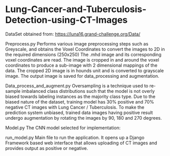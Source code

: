 # Lung-Cancer-and-Tuberculosis-Detection-using-CT-Images

DataSet obtained from: https://luna16.grand-challenge.org/Data/

Preprocess.py
Performs various image preprocessing steps such as Greyscale, and obtains the Voxel Coordinates to convert the images to 2D in the required dimensions (250x250)
The .mhd image  and its corresponding voxel coordinates are read.
The image is cropped in and around the voxel coordinates to produce a sub-image with 2 dimensional mappings of the data.
The cropped 2D  image is in hounds unit and is converted to grayscale image.
The output image is  saved for data_processing and augmentation.


Data_process_and_augment.py
Oversampling is a technique used to re-sample imbalanced class distributions such that the model is not overly biased towards labeling instances as the majority class type.
Due to the biased nature of the dataset, training model has 30% positive and 70% negative CT images with Lung Cancer / Tuberculosis. To make the prediction system unbiased, trained data images having positive result undergo augmentation by rotating the images by 90, 180 and 270 degrees.

Model.py
The CNN model selected for implementation:



run_model.py
Main file to run the application. It opens up a Django Framework based web interface that allows uploading of CT images and provides output as positive or negative.

